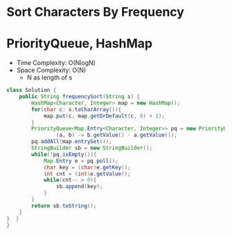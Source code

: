 # Sort Characters By Frequency

# PriorityQueue, HashMap

- Time Complexity: O(NlogN)
- Space Complexity: O(N)
  - N as length of s

```java
class Solution {
    public String frequencySort(String s) {
        HashMap<Character, Integer> map = new HashMap();
        for(char c: s.toCharArray()){
            map.put(c, map.getOrDefault(c, 0) + 1);
        }
        PriorityQueue<Map.Entry<Character, Integer>> pq = new PriorityQueue<>(
                (a, b) -> b.getValue() - a.getValue());
        pq.addAll(map.entrySet());
        StringBuilder sb = new StringBuilder();
        while(!pq.isEmpty()){
            Map.Entry e = pq.poll();
            char key = (char)e.getKey();
            int cnt = (int)e.getValue();
            while(cnt-- > 0){
                sb.append(key);
            }
        }
        return sb.toString();
    }
}  }
}
```
